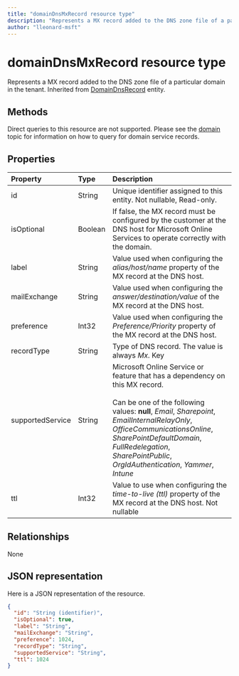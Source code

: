 ```yaml
---
title: "domainDnsMxRecord resource type"
description: "Represents a MX record added to the DNS zone file of a particular domain in the tenant. Inherited from DomainDnsRecord entity."
author: "lleonard-msft"
---
```


# domainDnsMxRecord resource type

Represents a MX record added to the DNS zone file of a particular domain in the tenant. Inherited from [DomainDnsRecord](domaindnsrecord.md) entity.

## Methods
Direct queries to this resource are not supported. Please see the [domain](domain.md) topic for information on how to query for domain service records.

## Properties
| Property	   | Type	|Description|
|:---------------|:--------|:----------|
|id|String| Unique identifier assigned to this entity. Not nullable, Read-only.|
|isOptional|Boolean| If false, the MX record must be configured by the customer at the DNS host for Microsoft Online Services to operate correctly with the domain. |
|label|String| Value used when configuring the *alias/host/name* property of the MX record at the DNS host. |
|mailExchange|String| Value used when configuring the *answer/destination/value* of the MX record at the DNS host.|
|preference|Int32| Value used when configuring the *Preference/Priority* property of the MX record at the DNS host. |
|recordType|String| Type of DNS record. The value is always *Mx*. Key |
|supportedService|String| Microsoft Online Service or feature that has a dependency on this MX record.</br></br>Can be one of the following values: **null**, *Email*, *Sharepoint*, *EmailInternalRelayOnly*, *OfficeCommunicationsOnline*, *SharePointDefaultDomain*, *FullRedelegation*, *SharePointPublic*, *OrgIdAuthentication*, *Yammer*, *Intune* |
|ttl|Int32| Value to use when configuring the *time-to-live (ttl)* property of the MX record at the DNS host. Not nullable |

## Relationships
None

## JSON representation
Here is a JSON representation of the resource.

<!-- {
  "blockType": "resource",
  "baseType": "microsoft.graph.domainDnsRecord",
  "optionalProperties": [

  ],
  "@odata.type": "microsoft.graph.domainDnsMxRecord"
}-->

```json
{
  "id": "String (identifier)",
  "isOptional": true,
  "label": "String",
  "mailExchange": "String",
  "preference": 1024,
  "recordType": "String",
  "supportedService": "String",
  "ttl": 1024
}

```

<!-- uuid: 8fcb5dbc-d5aa-4681-8e31-b001d5168d79
2015-10-25 14:57:30 UTC -->
<!-- {
  "type": "#page.annotation",
  "description": "domainDnsMxRecord resource",
  "keywords": "",
  "section": "documentation",
  "tocPath": ""
}-->